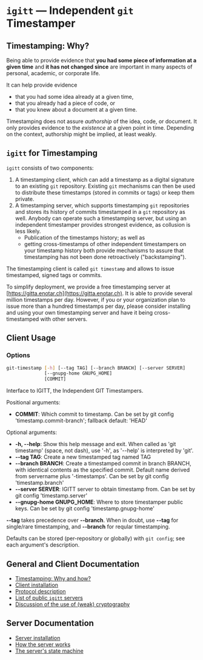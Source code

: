# `igitt` — Independent `git` Timestamper

## Timestamping: Why?

Being able to provide evidence that **you had some piece of information at a
given time** and **it has not changed since** are important in many aspects of
personal, academic, or corporate life.

It can help provide evidence
- that you had some idea already at a given time,
- that you already had a piece of code, or
- that you knew about a document at a given time.

Timestamping does not assure *authorship* of the idea, code, or document. It
only provides evidence to the *existence* at a given point in time. Depending
on the context, authorship might be implied, at least weakly.

## `igitt` for Timestamping

`igitt` consists of two components:

1. A timestamping client, which can add a timestamp as a digital signature to
   an existing `git` repository. Existing `git` mechanisms can then be used
   to distribute these timestamps (stored in commits or tags) or keep them
   private.
2. A timestamping server, which supports timestamping `git` repositories and
   stores its history of commits timestamped in a `git` repository as well.
   Anybody can operate such a timestamping server, but using an independent
   timestamper provides strongest evidence, as collusion is less likely.
   - Publication of the timestamps history; as well as
   - getting cross-timestamps of other independent timestampers on your
     timestamp history
   both provide mechanisms to assure that timestamping has not been done
   retroactively ("backstamping").

The timestamping client is called `git timestamp` and allows to issue
timestamped, signed tags or commits.

To simplify deployment, we provide a free timestamping server at
[https://gitta.enotar.ch](https://gitta.enotar.ch). It is able to provide several
million timestamps per day. However, if you or your organization plan to issue
more than a hundred timestamps per day, please consider installing and using
your own timestamping server and have it being cross-timestamped with other
servers.

## Client Usage

### Options

```sh
git-timestamp [-h] [--tag TAG] [--branch BRANCH] [--server SERVER]
              [--gnupg-home GNUPG_HOME]
              [COMMIT]
```

Interface to IGITT, the Independent GIT Timestampers.

Positional arguments:
* **COMMIT**: Which commit to timestamp. Can be set by git config
  'timestamp.commit-branch'; fallback default: 'HEAD'

Optional arguments:
* **-h, --help**: Show this help message and exit. When called as 'git
  timestamp' (space, not dash), use '-h', as '--help' is interpreted by 'git'.
* **--tag TAG**: Create a new timestamped tag named TAG
* **--branch BRANCH**: Create a timestamped commit in branch BRANCH, with
  identical contents as the specified commit. Default name derived from
  servername plus '-timestamps'. Can be set by git config 'timestamp.branch'
* **--server SERVER**: IGITT server to obtain timestamp from. Can be set by git
  config 'timestamp.server'
* **--gnupg-home GNUPG_HOME**: Where to store timestamper public keys. Can be
  set by git config 'timestamp.gnupg-home'

**--tag** takes precedence over **--branch**. When in doubt, use **--tag** for single/rare
timestamping, and **--branch** for reqular timestamping.

Defaults can be stored (per-repository or globally) with `git config`; see each
argument's description.

## General and Client Documentation

- [Timestamping: Why and how?](doc/Timestamping.md)
- [Client installation](doc/Install.md)
- [Protocol description](doc/Protocol.md)
- [List of public `igitt` servers](doc/ServerList.md)
- [Discussion of the use of (weak) cryptography](doc/Cryptography.md)

## Server Documentation

- [Server installation](server/Install.md)
- [How the server works](doc/ServerOperation.md)
- [The server's state machine](doc/StateMachine.md)
